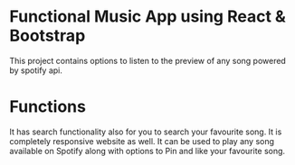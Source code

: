# Functional Music App using React & Bootstrap

This project contains options to listen to the preview of any song powered by spotify api.

# Functions

It has search functionality also for you to search your favourite song.
It is completely responsive website as well.
It can be used to play any song available on Spotify along with options to Pin and like your favourite song.

